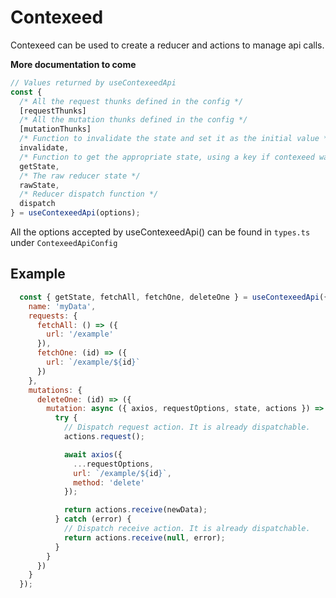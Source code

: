 # Contexeed

Contexeed can be used to create a reducer and actions to manage api calls.

**More documentation to come**

```js
// Values returned by useContexeedApi
const {
  /* All the request thunks defined in the config */
  [requestThunks]
  /* All the mutation thunks defined in the config */
  [mutationThunks]
  /* Function to invalidate the state and set it as the initial value */
  invalidate,
  /* Function to get the appropriate state, using a key if contexeed was configured to use a key */
  getState,
  /* The raw reducer state */
  rawState,
  /* Reducer dispatch function */
  dispatch
} = useContexeedApi(options);
```

All the options accepted by useContexeedApi() can be found in `types.ts` under `ContexeedApiConfig`

## Example

```js
  const { getState, fetchAll, fetchOne, deleteOne } = useContexeedApi({
    name: 'myData',
    requests: {
      fetchAll: () => ({
        url: '/example'
      }),
      fetchOne: (id) => ({
        url: `/example/${id}`
      })
    },
    mutations: {
      deleteOne: (id) => ({
        mutation: async ({ axios, requestOptions, state, actions }) => {
          try {
            // Dispatch request action. It is already dispatchable.
            actions.request();

            await axios({
              ...requestOptions,
              url: `/example/${id}`,
              method: 'delete'
            });

            return actions.receive(newData);
          } catch (error) {
            // Dispatch receive action. It is already dispatchable.
            return actions.receive(null, error);
          }
        }
      })
    }
  });
```